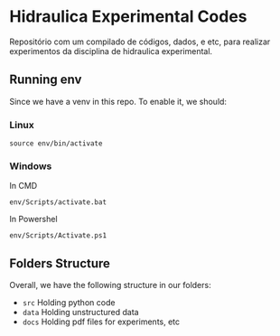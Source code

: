 # Hidraulica Experimental Codes

Repositório com um compilado de códigos, dados, e etc, para realizar experimentos da disciplina de hidraulica experimental.

## Running env

Since we have a venv in this repo.
To enable it, we should:

### Linux 

`source env/bin/activate`

### Windows

In CMD

`env/Scripts/activate.bat`

In Powershel

`env/Scripts/Activate.ps1`

## Folders Structure

Overall, we have the following structure in our folders:

* `src` Holding python code 
* `data` Holding unstructured data
* `docs` Holding pdf files for experiments, etc
